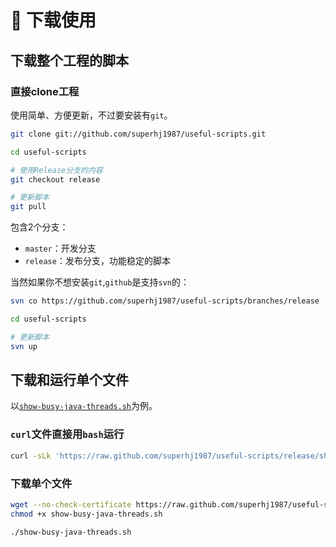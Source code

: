 :snail: 下载使用
====================================

下载整个工程的脚本
-------------------

### 直接clone工程

使用简单、方便更新，不过要安装有`git`。

```bash
git clone git://github.com/superhj1987/useful-scripts.git

cd useful-scripts

# 使用Release分支的内容
git checkout release

# 更新脚本
git pull
```

包含2个分支：

- `master`：开发分支
- `release`：发布分支，功能稳定的脚本

当然如果你不想安装`git`,`github`是支持`svn`的：

```bash
svn co https://github.com/superhj1987/useful-scripts/branches/release

cd useful-scripts

# 更新脚本
svn up
```

下载和运行单个文件
-------------------

以[`show-busy-java-threads.sh`](https://raw.github.com/superhj1987/useful-scripts/release/show-busy-java-threads.sh)为例。

### `curl`文件直接用`bash`运行

```bash
curl -sLk 'https://raw.github.com/superhj1987/useful-scripts/release/show-busy-java-threads.sh' | bash
```

### 下载单个文件

```bash
wget --no-check-certificate https://raw.github.com/superhj1987/useful-scripts/release/show-busy-java-threads.sh
chmod +x show-busy-java-threads.sh

./show-busy-java-threads.sh
```
